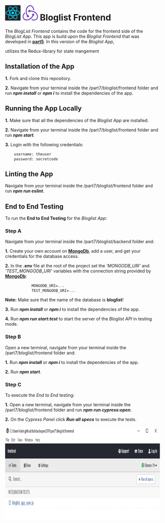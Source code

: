 <h1>
<img src="https://raw.githubusercontent.com/katerina-tziala/fullstackopen2019/master/documentation_images/react_logo.png" alt="react logo" width="50" height="50">
<img src="https://raw.githubusercontent.com/katerina-tziala/fullstackopen2019/master/documentation_images/redux_logo.png" alt="redux logo" width="50" height="50">
Bloglist Frontend<br/>
</h1>

The *BlogList Frontend* contains the code for the frontend side of the *BlogList App*.  This app is build upon the *Bloglist Frontend* that was developed in [**part5**](https://github.com/katerina-tziala/fullstackopen2019/tree/master/part5/bloglist/frontend). In this version of the *Bloglist App*, 

utilizes the Redux-library for state mangement

## Installation of the App

**1.** Fork and clone this repository.

**2.** Navigate from your terminal inside the /part7/bloglist/frontend folder and run ***npm install*** or ***npm i*** to install the dependencies of the app.


## Running the App Locally

**1.** Make sure that all the dependencies of the *Bloglist App* are installed.

**2.** Navigate from your terminal inside the /part7/bloglist/frontend folder and run ***npm start***.

**3.** Login with the following credentials:

        username: theuser
        password: secretcode


## Linting the App

Navigate from your terminal inside the /part7/bloglist/frontend folder and run ***npm run eslint***.


## End to End Testing

To run the **End to End Testing** for the *Bloglist App*:

### Step A

Navigate from your terminal inside the /part7/bloglist/backend folder and:

**1.** Create your own account on [**MongoDb**](https://www.mongodb.com/cloud), add a user, and get your credentials for the database access.

**2.** In the **.env** file at the root of the project set the *'MONGODB_URI'* and *'TEST_MONGODB_URI'* variables with the connection string provided by [**MongoDb**](https://www.mongodb.com/cloud):
                
                MONGODB_URI=...
                TEST_MONGODB_URI=...

**Note:** Make sure that the name of the database is **bloglist**!

**3.**  Run ***npm install*** or ***npm i*** to install the dependencies of the app.

**4.** Run ***npm run start:test*** to start the server of the  *Bloglist API* in testing mode.


### Step B

Open a new terminal, navigate from your terminal inside the /part7/bloglist/frontend folder and:

**1.**  Run ***npm install*** or ***npm i*** to install the dependencies of the app.

**2.**  Run ***npm start***.


### Step C

To execute the *End to End* testing:

**1.**  Open a new terminal, navigate from your terminal inside the /part7/bloglist/frontend folder and run ***npm run cypress:open***.

**2.**  On the *Cypress Panel* click ***Run all specs*** to execute the tests. <br/><br/>
<img src="https://raw.githubusercontent.com/katerina-tziala/fullstackopen2019/master/documentation_images/cypress_panel.png" alt="cypess panel" width="auto" height="300">



